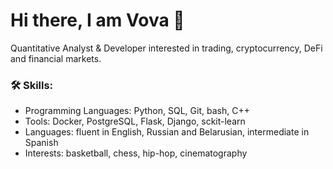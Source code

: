 # Hi there, I am Vova 👋
Quantitative Analyst & Developer interested in trading, cryptocurrency, DeFi and financial markets.



### 🛠️ Skills:

- Programming Languages: Python, SQL, Git, bash, C++ 
- Tools:  Docker, PostgreSQL, Flask, Django, sckit-learn
- Languages: fluent in English, Russian and Belarusian, intermediate in Spanish
- Interests: basketball, chess, hip-hop, cinematography

<!--If you want to know more details about me, please check out my [resume](https://drive.google.com/file/d/1ErDNlSGSK4tl8gVLqgiiPoKibEfgL3rg/view?usp=sharing) -->
